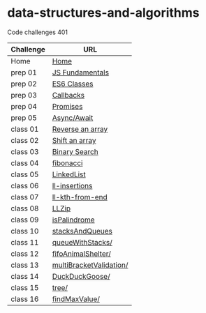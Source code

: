 # data-structures-and-algorithms

Code challenges 401


**Challenge**     | **URL**
------------ | -------------
Home         | [Home](https://github.com/adnan-401-advanced-javascript/data-structures-and-algorithms)
prep 01     | [JS Fundamentals](https://github.com/amuammer/data-structures-and-algorithms)
prep 02     | [ES6 Classes](https://repl.it/@amuammer/EnormousRuddyJavabytecode)
prep 03     | [Callbacks](https://repl.it/@amuammer/Callbacks)
prep 04     | [Promises](https://repl.it/@amuammer/Promises)
prep 05     | [Async/Await](https://repl.it/@amuammer/AsyncAwait)
class 01    | [Reverse an array](https://github.com/adnan-401-advanced-javascript/data-structures-and-algorithms/tree/master/challenges/ArrayReverse)
 class 02    | [Shift an array](https://github.com/adnan-401-advanced-javascript/data-structures-and-algorithms/tree/master/challenges/arrayShift)
class 03    | [Binary Search](https://github.com/adnan-401-advanced-javascript/data-structures-and-algorithms/tree/master/challenges/binarySearch)
class 04    | [fibonacci](https://repl.it/@amuammer/fibonacci)
class 05     | [LinkedList](https://github.com/adnan-401-advanced-javascript/data-structures-and-algorithms/tree/linked-list/Data-Structures/LinkedList)
class 06     | [ll-insertions](https://github.com/adnan-401-advanced-javascript/data-structures-and-algorithms/tree/linked-list/Data-Structures/LinkedList)
class 07     | [ll-kth-from-end](https://github.com/adnan-401-advanced-javascript/data-structures-and-algorithms/tree/linked-list/Data-Structures/LinkedList)
class 08     | [LLZip](https://github.com/adnan-401-advanced-javascript/data-structures-and-algorithms/tree/master/Data-Structures/LLZip)
class 09    | [isPalindrome](https://github.com/adnan-401-advanced-javascript/data-structures-and-algorithms/tree/master/Data-Structures/LinkedList)
class 10    | [stacksAndQueues](https://github.com/adnan-401-advanced-javascript/data-structures-and-algorithms/tree/master/Data-Structures/stacksAndQueues)
class 11    | [queueWithStacks/](https://github.com/adnan-401-advanced-javascript/data-structures-and-algorithms/tree/master/challenges/queueWithStack)
class 12    | [fifoAnimalShelter/](https://github.com/adnan-401-advanced-javascript/data-structures-and-algorithms/tree/master/challenges/fifoAnimalShelter)
class 13    | [multiBracketValidation/](https://github.com/adnan-401-advanced-javascript/data-structures-and-algorithms/tree/master/challenges/multiBracketValidation)
class 14    | [DuckDuckGoose/](https://github.com/adnan-401-advanced-javascript/data-structures-and-algorithms/tree/master/challenges/DuckDuckGoose)
class 15    | [tree/](https://github.com/adnan-401-advanced-javascript/data-structures-and-algorithms/tree/master/challenges/tree)
class 16    | [findMaxValue/](https://github.com/adnan-401-advanced-javascript/data-structures-and-algorithms/tree/master/challenges/treeFindMax)
